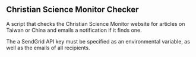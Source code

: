 ## Christian Science Monitor Checker

A script that checks the Christian Science Monitor website for articles on Taiwan or China and emails a notification if it finds one.

The a SendGrid API key must be specified as an environmental variable, as well as the emails of all recipients.